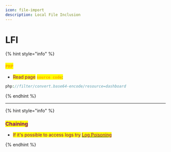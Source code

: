 ```yaml
---
icon: file-import
description: Local File Inclusion
---
```


# LFI

{% hint style="info" %}
### <mark style="color:orange;">`PHP`</mark>

* <mark style="color:purple;">Read page</mark> <mark style="color:orange;">**`source code`**</mark><mark style="color:purple;">:</mark>

```php
php://filter/convert.base64-encode/resource=dashboard
```
{% endhint %}

***

{% hint style="info" %}
### <mark style="color:purple;">Chaining</mark>

* <mark style="color:purple;">If it's possible to access logs try</mark> [<mark style="color:purple;">Log Poisoning</mark>](log-poisoning.md)


{% endhint %}

